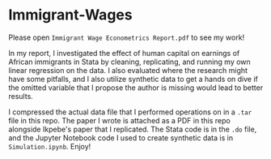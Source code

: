 # Immigrant-Wages

Please open `Immigrant Wage Econometrics Report.pdf` to see my work!

In my report, I investigated the effect of human capital on earnings of African immigrants in Stata by cleaning, replicating, and running my own linear regression on the data. I also evaluated where the research might have some pitfalls, and I also utilize synthetic data to get a hands on dive if the omitted variable that I propose the author is missing would lead to better results.

I compressed the actual data file that I performed operations on in a `.tar` file in this repo. The paper I wrote is attached as a PDF in this repo alongside Ikpebe's paper that I replicated. The Stata code is in the `.do` file, and the Jupyter Notebook code I used to create synthetic data is in `Simulation.ipynb`. Enjoy!


